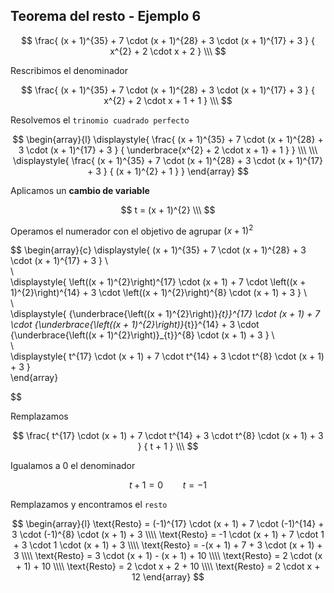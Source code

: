 ## Teorema del resto - Ejemplo 6

$$
    \frac{
        (x + 1)^{35} + 7 \cdot (x + 1)^{28} + 3 \cdot (x + 1)^{17} + 3
    }
    {
        x^{2} + 2 \cdot x + 2
    }
\\\
$$

Rescribimos el denominador

$$
    \frac{
        (x + 1)^{35} + 7 \cdot (x + 1)^{28} + 3 \cdot (x + 1)^{17} + 3
    }
    {
        x^{2} + 2 \cdot x + 1 + 1
    }
\\\
$$

Resolvemos el `trinomio cuadrado perfecto`

$$
\begin{array}{l}
    \displaystyle{
        \frac{
            (x + 1)^{35} + 7 \cdot (x + 1)^{28} + 3 \cdot (x + 1)^{17} + 3
        }
        { \underbrace{x^{2} + 2 \cdot x + 1} + 1 }
    }
    \\\
    \\\
    \displaystyle{
        \frac{
            (x + 1)^{35} + 7 \cdot (x + 1)^{28} + 3 \cdot (x + 1)^{17} + 3
        }
        { (x + 1)^{2} + 1 }
    }
\end{array}
$$


Aplicamos un **cambio de variable**

$$
    t = (x + 1)^{2}
\\\
$$

Operamos el numerador con el objetivo de agrupar $(x + 1)^{2}$

$$
\begin{array}{c}
    \displaystyle{
        (x + 1)^{35} + 7 \cdot (x + 1)^{28} + 3 \cdot (x + 1)^{17} + 3
    }
    \\\
    \\\
    \displaystyle{
        \left((x + 1)^{2}\right)^{17} \cdot (x + 1) 
        + 7 \cdot \left((x + 1)^{2}\right)^{14} 
        + 3 \cdot \left((x + 1)^{2}\right)^{8} \cdot (x + 1) 
        + 3
    }
    \\\
    \\\
    \displaystyle{
        {\underbrace{\left((x + 1)^{2}\right)}_{t}}^{17} \cdot (x + 1) 
        + 7 \cdot {\underbrace{\left((x + 1)^{2}\right)}_{t}}^{14} 
        + 3 \cdot {\underbrace{\left((x + 1)^{2}\right)}_{t}}^{8} \cdot (x + 1) 
        + 3
    }
    \\\
    \\\
    \displaystyle{
        t^{17} \cdot (x + 1) 
        + 7 \cdot t^{14} 
        + 3 \cdot t^{8} \cdot (x + 1) 
        + 3
    }  
\end{array}

$$


Remplazamos

$$
    \frac{
        t^{17} \cdot (x + 1) 
        + 7 \cdot t^{14} 
        + 3 \cdot t^{8} \cdot (x + 1) 
        + 3
    }
    {
        t + 1
    }
\\\
$$

Igualamos a $0$ el denominador

$$
    t + 1 = 0 \hspace{2em} t = -1
$$

Remplazamos y encontramos el `resto`

$$
\begin{array}{l}
    \text{Resto} = (-1)^{17} \cdot (x + 1) 
        + 7 \cdot (-1)^{14} 
        + 3 \cdot (-1)^{8} \cdot (x + 1) 
        + 3
    \\\\
    \text{Resto} = -1 \cdot (x + 1) + 7 \cdot 1 + 3 \cdot 1 \cdot (x + 1) + 3
    \\\\
    \text{Resto} = -(x + 1) + 7 + 3 \cdot (x + 1) + 3
    \\\\
    \text{Resto} = 3 \cdot (x + 1) - (x + 1) + 10
    \\\\
    \text{Resto} = 2 \cdot (x + 1) + 10
    \\\\
    \text{Resto} = 2 \cdot x + 2 + 10
    \\\\
    \text{Resto} = 2 \cdot x + 12
\end{array}
$$
